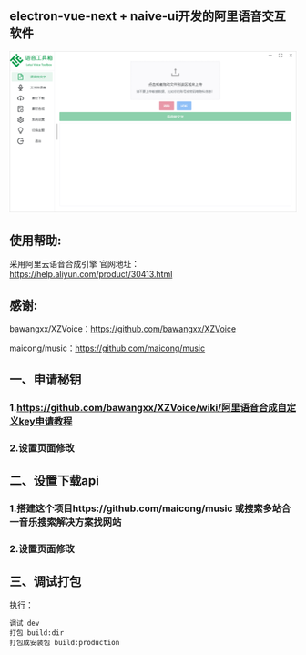 ## electron-vue-next + naive-ui开发的阿里语音交互软件

[![screen](https://raw.githubusercontent.com/sundaqiang/VoiceToolbox/main/images/screen.png)](https://github.com/sundaqiang/VoiceToolbox)


## 使用帮助:
采用阿里云语音合成引擎
官网地址：https://help.aliyun.com/product/30413.html
## 感谢:
bawangxx/XZVoice：https://github.com/bawangxx/XZVoice

maicong/music：https://github.com/maicong/music

## 一、申请秘钥
### 1.https://github.com/bawangxx/XZVoice/wiki/阿里语音合成自定义key申请教程
### 2.设置页面修改

## 二、设置下载api
### 1.搭建这个项目https://github.com/maicong/music 或搜索多站合一音乐搜索解决方案找网站
### 2.设置页面修改

## 三、调试打包
执行：
```sh
调试 dev
打包 build:dir
打包成安装包 build:production
```
